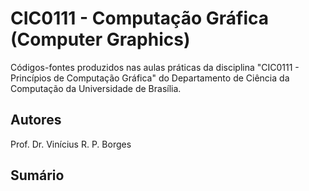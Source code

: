 # CIC0111 - Computação Gráfica (Computer Graphics)

Códigos-fontes produzidos nas aulas práticas da disciplina "CIC0111 - Princípios de Computação Gráfica" do Departamento de Ciência da Computação da Universidade de Brasília.

## Autores

Prof. Dr. Vinícius R. P. Borges

## Sumário
